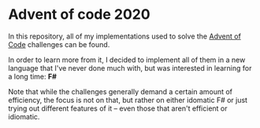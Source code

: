 # Advent of code 2020

In this repository, all of my implementations used to solve the [Advent of Code](https://adventofcode.com/2020/) challenges can be found.

In order to learn more from it, I decided to implement all of them in a new language that I've never done much with, but was interested in learning for a long time: **F#**

Note that while the challenges generally demand a certain amount of efficiency, the focus is not on that, but rather on either idomatic F# or just trying out different features of it – even those that aren't efficient or idiomatic.